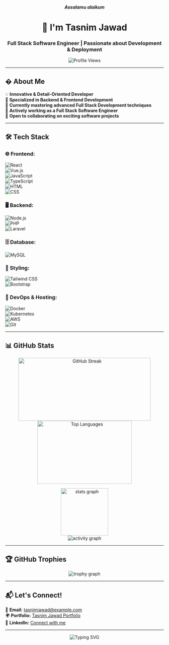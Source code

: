 <h5 align="center">Assalamu alaikum</h5>
<h1 align="center">👋 I'm Tasnim Jawad</h1>
<h3 align="center">Full Stack Software Engineer | Passionate about Development & Deployment</h3>

<p align="center">
  <img src="https://komarev.com/ghpvc/?username=tasnim-jawad&label=Profile%20Views&color=ff69b4&style=flat-square" alt="Profile Views" />
</p>

---

## � About Me

💡 **Innovative & Detail-Oriented Developer**  
🎯 **Specialized in Backend & Frontend Development**  
🌱 **Currently mastering advanced Full Stack Development techniques**  
💼 **Actively working as a Full Stack Software Engineer**  
🤝 **Open to collaborating on exciting software projects**

---

## 🛠️ Tech Stack

### **🌐 Frontend:**

![React](https://img.shields.io/badge/React-61DAFB?style=for-the-badge&logo=react&logoColor=black)  
![Vue.js](https://img.shields.io/badge/Vue.js-4FC08D?style=for-the-badge&logo=vue.js&logoColor=white)  
![JavaScript](https://img.shields.io/badge/JavaScript-F7DF1E?style=for-the-badge&logo=javascript&logoColor=black)  
![TypeScript](https://img.shields.io/badge/TypeScript-007ACC?style=for-the-badge&logo=typescript&logoColor=white)  
![HTML](https://img.shields.io/badge/HTML-E34F26?style=for-the-badge&logo=html5&logoColor=white)  
![CSS](https://img.shields.io/badge/CSS-1572B6?style=for-the-badge&logo=css3&logoColor=white)

### **🖥️ Backend:**

![Node.js](https://img.shields.io/badge/Node.js-339933?style=for-the-badge&logo=node.js&logoColor=white)   
![PHP](https://img.shields.io/badge/PHP-777BB4?style=for-the-badge&logo=php&logoColor=white)  
![Laravel](https://img.shields.io/badge/Laravel-EA4C89?style=for-the-badge&logo=laravel&logoColor=white)

### **🗄️ Database:**

![MySQL](https://img.shields.io/badge/MySQL-4479A1?style=for-the-badge&logo=mysql&logoColor=white)

### **🎨 Styling:**

![Tailwind CSS](https://img.shields.io/badge/Tailwind_CSS-06B6D4?style=for-the-badge&logo=tailwindcss&logoColor=white)  
![Bootstrap](https://img.shields.io/badge/Bootstrap-563D7C?style=for-the-badge&logo=bootstrap&logoColor=white)

### **🔧 DevOps & Hosting:**

![Docker](https://img.shields.io/badge/Docker-2496ED?style=for-the-badge&logo=docker&logoColor=white)  
![Kubernetes](https://img.shields.io/badge/Kubernetes-326CE5?style=for-the-badge&logo=kubernetes&logoColor=white)  
![AWS](https://img.shields.io/badge/AWS-232F3E?style=for-the-badge&logo=amazonwebservices&logoColor=white)  
![Git](https://img.shields.io/badge/Git-F05032?style=for-the-badge&logo=git&logoColor=white)

---

## 📊 GitHub Stats

<p align="center">
  <img src="https://streak-stats.demolab.com/?user=tasnim-jawad&cache_seconds=86400" alt="GitHub Streak" width="420" height="200"/>
  <img src="https://github-readme-stats.vercel.app/api/top-langs?username=tasnim-jawad&show_icons=true&locale=en&layout=compact" alt="Top Languages" width="300" height="200" />
</p>

<div align="center">
  <img src="https://github-readme-stats.vercel.app/api?username=tasnim-jawad&hide_title=false&hide_rank=false&show_icons=true&include_all_commits=true&count_private=true&disable_animations=false&theme=vue&locale=en&hide_border=false" height="150" alt="stats graph"  />
</div>

<div align="center">
  <img src="https://github-readme-activity-graph.vercel.app/graph?username=tasnim-jawad&theme=vue&hide_border=false&hide_title=false" alt="activity graph"  />
</div>

---

## 🏆 GitHub Trophies

<div align="center">
  <img src="https://github-profile-trophy.vercel.app/?username=tasnim-jawad&theme=vue&no-frame=false&no-bg=false&margin-w=4" alt="trophy graph"  />
</div>

---

## 📬 Let's Connect!

📧 **Email:** [tasnimjawad@example.com](mailto:tasnimjawad@example.com)  
🌍 **Portfolio:** [Tasnim Jawad Portfolio](https://tasnim-jawad.github.io)  
💼 **LinkedIn:** [Connect with me](https://linkedin.com/in/tasnim-jawad)

---

<p align="center">
  <img src="https://readme-typing-svg.herokuapp.com?font=Fira+Code&size=22&pause=1000&color=00FF00&width=560&lines=Let's+build+something+amazing+together!+🚀;Full+Stack+Developer+from+Bangladesh+🇧🇩;Always+learning+new+technologies+💡" alt="Typing SVG" />
</p>
